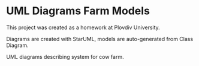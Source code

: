# UML Diagrams Farm Models

This project was created as a homework at Plovdiv University.

Diagrams are created with StarUML, models are auto-generated from Class Diagram.

UML diagrams describing system for cow farm.

